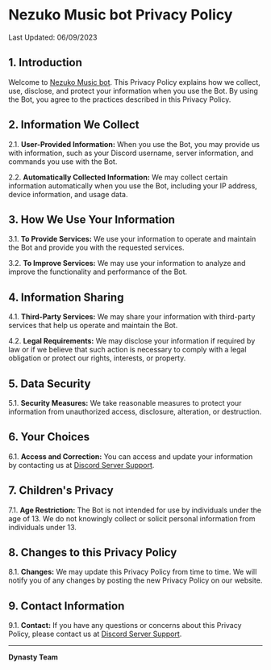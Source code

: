 # Nezuko Music bot Privacy Policy

Last Updated: 06/09/2023

## 1. Introduction

Welcome to [Nezuko Music bot](https://discord.gg/5sWatSkSCY). This Privacy Policy explains how we collect, use, disclose, and protect your information when you use the Bot. By using the Bot, you agree to the practices described in this Privacy Policy.

## 2. Information We Collect

2.1. **User-Provided Information:** When you use the Bot, you may provide us with information, such as your Discord username, server information, and commands you use with the Bot.

2.2. **Automatically Collected Information:** We may collect certain information automatically when you use the Bot, including your IP address, device information, and usage data.

## 3. How We Use Your Information

3.1. **To Provide Services:** We use your information to operate and maintain the Bot and provide you with the requested services.

3.2. **To Improve Services:** We may use your information to analyze and improve the functionality and performance of the Bot.

## 4. Information Sharing

4.1. **Third-Party Services:** We may share your information with third-party services that help us operate and maintain the Bot.

4.2. **Legal Requirements:** We may disclose your information if required by law or if we believe that such action is necessary to comply with a legal obligation or protect our rights, interests, or property.

## 5. Data Security

5.1. **Security Measures:** We take reasonable measures to protect your information from unauthorized access, disclosure, alteration, or destruction.

## 6. Your Choices

6.1. **Access and Correction:** You can access and update your information by contacting us at [Discord Server Support](https://discord.gg/5sWatSkSCY).

## 7. Children's Privacy

7.1. **Age Restriction:** The Bot is not intended for use by individuals under the age of 13. We do not knowingly collect or solicit personal information from individuals under 13.

## 8. Changes to this Privacy Policy

8.1. **Changes:** We may update this Privacy Policy from time to time. We will notify you of any changes by posting the new Privacy Policy on our website.

## 9. Contact Information

9.1. **Contact:** If you have any questions or concerns about this Privacy Policy, please contact us at [Discord Server Support](https://discord.gg/5sWatSkSCY).

---

**Dynasty Team**
